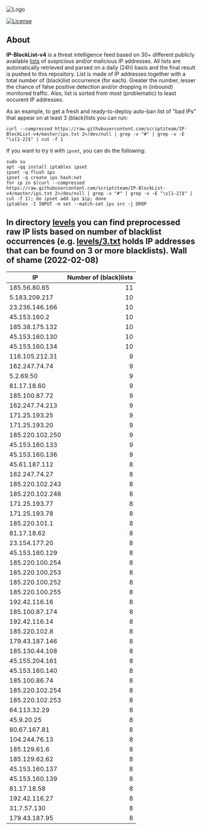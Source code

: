 ![Logo](https://i.imgur.com/PyKLAe7.png)

[![License](https://img.shields.io/badge/license-The_Unlicense-red.svg)](https://unlicense.org/)

About
----

**IP-BlockList-v4** is a threat intelligence feed based on 30+ different publicly available [lists](https://github.com/stamparm/maltrail) of suspicious and/or malicious IP addresses. All lists are automatically retrieved and parsed on a daily (24h) basis and the final result is pushed to this repository. List is made of IP addresses together with a total number of (black)list occurrence (for each). Greater the number, lesser the chance of false positive detection and/or dropping in (inbound) monitored traffic. Also, list is sorted from most (problematic) to least occurent IP addresses.

As an example, to get a fresh and ready-to-deploy auto-ban list of "bad IPs" that appear on at least 3 (black)lists you can run:

```
curl --compressed https://raw.githubusercontent.com/scriptzteam/IP-BlockList-v4/master/ips.txt 2>/dev/null | grep -v "#" | grep -v -E "\s[1-2]$" | cut -f 1
```

If you want to try it with `ipset`, you can do the following:

```
sudo su
apt -qq install iptables ipset
ipset -q flush ips
ipset -q create ips hash:net
for ip in $(curl --compressed https://raw.githubusercontent.com/scriptzteam/IP-BlockList-v4/master/ips.txt 2>/dev/null | grep -v "#" | grep -v -E "\s[1-2]$" | cut -f 1); do ipset add ips $ip; done
iptables -I INPUT -m set --match-set ips src -j DROP
```

In directory [levels](levels) you can find preprocessed raw IP lists based on number of blacklist occurrences (e.g. [levels/3.txt](levels/3.txt) holds IP addresses that can be found on 3 or more blacklists).
Wall of shame (2022-02-08)
----

|IP|Number of (black)lists|
|---|--:|
185.56.80.65|11
5.183.209.217|10
23.236.146.166|10
45.153.160.2|10
185.38.175.132|10
45.153.160.130|10
45.153.160.134|10
116.105.212.31|9
162.247.74.74|9
5.2.69.50|9
81.17.18.60|9
185.100.87.72|9
162.247.74.213|9
171.25.193.25|9
171.25.193.20|9
185.220.102.250|9
45.153.160.133|9
45.153.160.136|9
45.61.187.112|8
162.247.74.27|8
185.220.102.243|8
185.220.102.248|8
171.25.193.77|8
171.25.193.78|8
185.220.101.1|8
81.17.18.62|8
23.154.177.20|8
45.153.160.129|8
185.220.100.254|8
185.220.100.253|8
185.220.100.252|8
185.220.100.255|8
192.42.116.16|8
185.100.87.174|8
192.42.116.14|8
185.220.102.8|8
179.43.187.146|8
185.130.44.108|8
45.155.204.161|8
45.153.160.140|8
185.100.86.74|8
185.220.102.254|8
185.220.102.253|8
64.113.32.29|8
45.9.20.25|8
80.67.167.81|8
104.244.76.13|8
185.129.61.6|8
185.129.62.62|8
45.153.160.137|8
45.153.160.139|8
81.17.18.58|8
192.42.116.27|8
31.7.57.130|8
179.43.187.95|8
